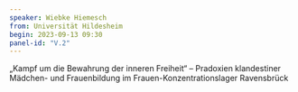 ```yaml
---
speaker: Wiebke Hiemesch
from: Universität Hildesheim
begin: 2023-09-13 09:30
panel-id: "V.2"
---
```


„Kampf um die Bewahrung der inneren Freiheit“ – Pradoxien klandestiner Mädchen- und Frauenbildung im Frauen-Konzentrationslager Ravensbrück
